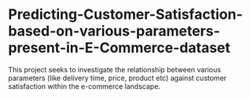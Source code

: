 # Predicting-Customer-Satisfaction-based-on-various-parameters-present-in-E-Commerce-dataset
This project seeks to investigate the relationship between various parameters (like delivery time, price, product etc) against customer satisfaction within the e-commerce landscape.
